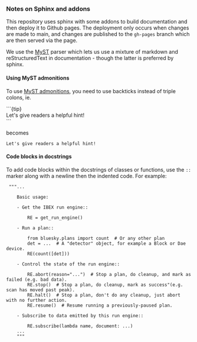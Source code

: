 ### Notes on Sphinx and addons

This repository uses sphinx with some addons to build documentation and then deploy it to Github pages. The deployment only occurs when changes are made to main, and changes are published to the `gh-pages` branch which are then served via the page. 

We use the [MyST](https://myst-parser.readthedocs.io/en/latest/index.html) parser which lets us use a mixture of markdown and reStructuredText in documentation - though the latter is preferred by sphinx. 

#### Using MyST admonitions
To use [MyST admonitions](https://myst-parser.readthedocs.io/en/latest/sphinx_admonitions.html), you need to use backticks instead of triple colons, ie. 

\`\`\`{tip}\
Let's give readers a helpful hint!\
\`\`\`

becomes

```{tip}
Let's give readers a helpful hint!
```

#### Code blocks in docstrings
To add code blocks within the docstrings of classes or functions, use the `::` marker along with a newline then the indented code. For example:

```
 """...

    Basic usage:

    - Get the IBEX run engine::

        RE = get_run_engine()

    - Run a plan::

        from bluesky.plans import count  # Or any other plan
        det = ...  # A "detector" object, for example a Block or Dae device.
        RE(count([det]))

    - Control the state of the run engine::

        RE.abort(reason="...")  # Stop a plan, do cleanup, and mark as failed (e.g. bad data).
        RE.stop()  # Stop a plan, do cleanup, mark as success"(e.g. scan has moved past peak).
        RE.halt()  # Stop a plan, don't do any cleanup, just abort with no further action.
        RE.resume()  # Resume running a previously-paused plan.

    - Subscribe to data emitted by this run engine::
    
        RE.subscribe(lambda name, document: ...)
    ...
    """
```